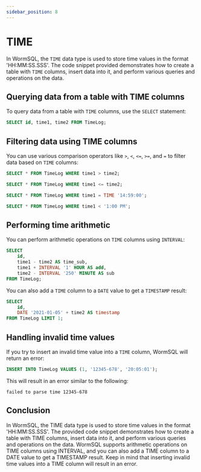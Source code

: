 ```yaml
---
sidebar_position: 8
---
```


# TIME

In WormSQL, the `TIME` data type is used to store time values in the format 'HH:MM:SS.SSS'. The code snippet provided demonstrates how to create a table with `TIME` columns, insert data into it, and perform various queries and operations on the data.


## Querying data from a table with TIME columns

To query data from a table with `TIME` columns, use the `SELECT` statement:

```sql
SELECT id, time1, time2 FROM TimeLog;
```

## Filtering data using TIME columns

You can use various comparison operators like `>`, `<`, `<=`, `>=`, and `=` to filter data based on `TIME` columns:

```sql
SELECT * FROM TimeLog WHERE time1 > time2;

SELECT * FROM TimeLog WHERE time1 <= time2;

SELECT * FROM TimeLog WHERE time1 = TIME '14:59:00';

SELECT * FROM TimeLog WHERE time1 < '1:00 PM';
```

## Performing time arithmetic

You can perform arithmetic operations on `TIME` columns using `INTERVAL`:

```sql
SELECT
    id,
    time1 - time2 AS time_sub,
    time1 + INTERVAL '1' HOUR AS add,
    time2 - INTERVAL '250' MINUTE AS sub
FROM TimeLog;
```

You can also add a `TIME` column to a `DATE` value to get a `TIMESTAMP` result:

```sql
SELECT
    id,
    DATE '2021-01-05' + time2 AS timestamp
FROM TimeLog LIMIT 1;
```

## Handling invalid time values

If you try to insert an invalid time value into a `TIME` column, WormSQL will return an error:

```sql
INSERT INTO TimeLog VALUES (1, '12345-678', '20:05:01');
```

This will result in an error similar to the following:

```
failed to parse time 12345-678
```

## Conclusion

In WormSQL, the TIME data type is used to store time values in the format 'HH:MM:SS.SSS'. The provided code snippet demonstrates how to create a table with TIME columns, insert data into it, and perform various queries and operations on the data. WormSQL supports arithmetic operations on TIME columns using INTERVAL, and you can also add a TIME column to a DATE value to get a TIMESTAMP result. Keep in mind that inserting invalid time values into a TIME column will result in an error.